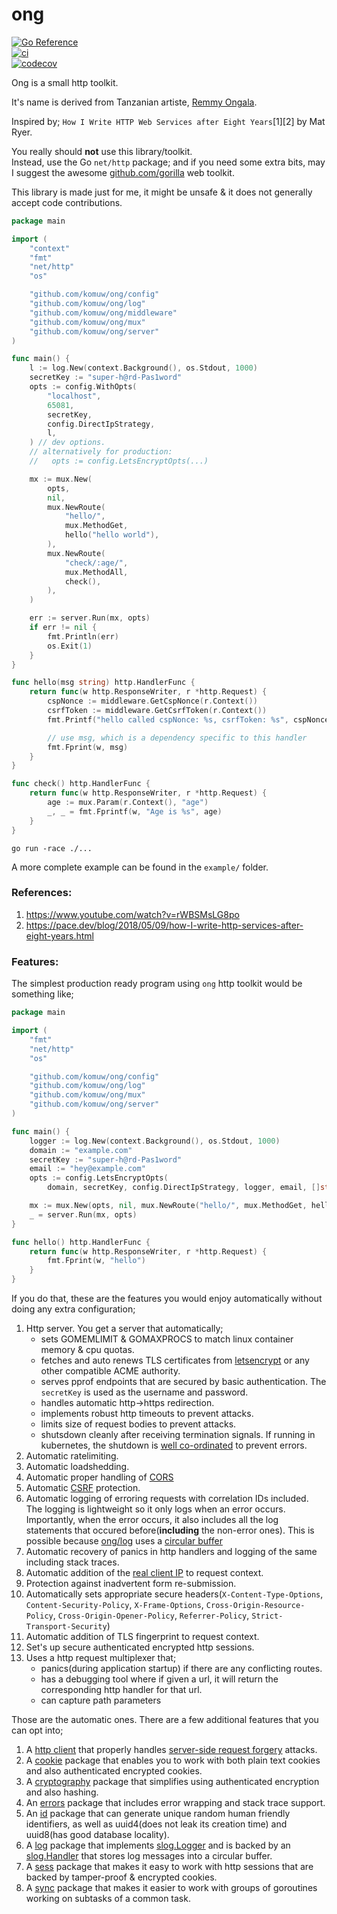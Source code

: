 # ong

[![Go Reference](https://pkg.go.dev/badge/github.com/komuw/ong.svg)](https://pkg.go.dev/github.com/komuw/ong)     
[![ci](https://github.com/komuw/ong/actions/workflows/ci.yml/badge.svg)](https://github.com/komuw/ong/actions)     
[![codecov](https://codecov.io/gh/komuw/ong/branch/main/graph/badge.svg?token=KMX47WCNK0)](https://codecov.io/gh/komuw/ong)     


Ong is a small http toolkit. 

It's name is derived from Tanzanian artiste, [Remmy Ongala](https://en.wikipedia.org/wiki/Remmy_Ongala).


Inspired by; `How I Write HTTP Web Services after Eight Years`[1][2] by Mat Ryer.    


You really should **not** use this library/toolkit.    
Instead, use the Go `net/http` package; and if you need some extra bits, may I suggest the awesome [github.com/gorilla](https://github.com/gorilla) web toolkit.    


This library is made just for me, it might be unsafe & it does not generally accept code contributions.       


```go
package main

import (
	"context"
	"fmt"
	"net/http"
	"os"

	"github.com/komuw/ong/config"
	"github.com/komuw/ong/log"
	"github.com/komuw/ong/middleware"
	"github.com/komuw/ong/mux"
	"github.com/komuw/ong/server"
)

func main() {
	l := log.New(context.Background(), os.Stdout, 1000)
	secretKey := "super-h@rd-Pas1word"
	opts := config.WithOpts(
		"localhost",
		65081,
		secretKey,
		config.DirectIpStrategy,
		l,
	) // dev options.
	// alternatively for production:
	//   opts := config.LetsEncryptOpts(...)

	mx := mux.New(
		opts,
		nil,
		mux.NewRoute(
			"hello/",
			mux.MethodGet,
			hello("hello world"),
		),
		mux.NewRoute(
			"check/:age/",
			mux.MethodAll,
			check(),
		),
	)

	err := server.Run(mx, opts)
	if err != nil {
		fmt.Println(err)
		os.Exit(1)
	}
}

func hello(msg string) http.HandlerFunc {
	return func(w http.ResponseWriter, r *http.Request) {
		cspNonce := middleware.GetCspNonce(r.Context())
		csrfToken := middleware.GetCsrfToken(r.Context())
		fmt.Printf("hello called cspNonce: %s, csrfToken: %s", cspNonce, csrfToken)

		// use msg, which is a dependency specific to this handler
		fmt.Fprint(w, msg)
	}
}

func check() http.HandlerFunc {
	return func(w http.ResponseWriter, r *http.Request) {
		age := mux.Param(r.Context(), "age")
		_, _ = fmt.Fprintf(w, "Age is %s", age)
	}
}
```

`go run -race ./...`       

A more complete example can be found in the `example/` folder.      



### References:
1. https://www.youtube.com/watch?v=rWBSMsLG8po     
2. https://pace.dev/blog/2018/05/09/how-I-write-http-services-after-eight-years.html     


### Features:
The simplest production ready program using `ong` http toolkit would be something like;
```go
package main

import (
    "fmt"
    "net/http"
    "os"

    "github.com/komuw/ong/config"
    "github.com/komuw/ong/log"
    "github.com/komuw/ong/mux"
    "github.com/komuw/ong/server"
)

func main() {
    logger := log.New(context.Background(), os.Stdout, 1000)
    domain := "example.com"
    secretKey := "super-h@rd-Pas1word"
    email := "hey@example.com"
    opts := config.LetsEncryptOpts(
		domain, secretKey, config.DirectIpStrategy, logger, email, []string{domain})

    mx := mux.New(opts, nil, mux.NewRoute("hello/", mux.MethodGet, hello()))
    _ = server.Run(mx, opts)
}

func hello() http.HandlerFunc {
    return func(w http.ResponseWriter, r *http.Request) {
        fmt.Fprint(w, "hello")
    }
}
```
If you do that, these are the features you would enjoy automatically without doing any extra configuration;
1. Http server. You get a server that automatically;     
   - sets GOMEMLIMIT & GOMAXPROCS to match linux container memory & cpu quotas.  
   - fetches and auto renews TLS certificates from [letsencrypt](https://letsencrypt.org/) or any other compatible ACME authority.
   - serves pprof endpoints that are secured by basic authentication. The `secretKey` is used as the username and password.
   - handles automatic http->https redirection.
   - implements robust http timeouts to prevent attacks.
   - limits size of request bodies to prevent attacks.
   - shutsdown cleanly after receiving termination signals. If running in kubernetes, the shutdown is [well co-ordinated](https://twitter.com/thockin/status/1560398974929973248) to prevent errors.
2. Automatic ratelimiting.
3. Automatic loadshedding.
4. Automatic proper handling of [CORS](https://developer.mozilla.org/en-US/docs/Web/HTTP/CORS)
5. Automatic [CSRF](https://developer.mozilla.org/en-US/docs/Glossary/CSRF) protection.
6. Automatic logging of erroring requests with correlation IDs included.
   The logging is lightweight so it only logs when an error occurs. Importantly, when the error occurs, it also includes all the log statements that occured before(**including** the non-error ones).
   This is possible because [ong/log](https://pkg.go.dev/github.com/komuw/ong/log) uses a [circular buffer](https://www.komu.engineer/blogs/09/log-without-losing-context#Solution)
7. Automatic recovery of panics in http handlers and logging of the same including stack traces.
8. Automatic addition of the [real client IP](https://adam-p.ca/blog/2022/03/x-forwarded-for/) to request context.
9. Protection against inadvertent form re-submission.
10. Automatically sets appropriate secure headers(`X-Content-Type-Options`, `Content-Security-Policy`, `X-Frame-Options`, `Cross-Origin-Resource-Policy`, `Cross-Origin-Opener-Policy`, `Referrer-Policy`, `Strict-Transport-Security`)
11. Automatic addition of TLS fingerprint to request context. 
12. Set's up secure authenticated encrypted http sessions.
13. Uses a http request multiplexer that;     
    - panics(during application startup) if there are any conflicting routes.
    - has a debugging tool where if given a url, it will return the corresponding http handler for that url.
    - can capture path parameters


Those are the automatic ones. There are a few additional features that you can opt into;
1. A [http client](https://pkg.go.dev/github.com/komuw/ong/client) that properly handles [server-side request forgery](https://en.wikipedia.org/wiki/Server-side_request_forgery) attacks. 
2. A [cookie](https://pkg.go.dev/github.com/komuw/ong/cookie) package that enables you to work with both plain text cookies and also authenticated encrypted cookies.
3. A [cryptography](https://pkg.go.dev/github.com/komuw/ong/cry) package that simplifies using authenticated encryption and also hashing.
4. An [errors](https://pkg.go.dev/github.com/komuw/ong/errors) package that includes error wrapping and stack trace support.
5. An [id](https://pkg.go.dev/github.com/komuw/ong/id) package that can generate unique random human friendly identifiers, as well as uuid4(does not leak its creation time) and uuid8(has good database locality).
6. A [log](https://pkg.go.dev/github.com/komuw/ong/log) package that implements [slog.Logger](https://pkg.go.dev/log/slog#Logger) and is backed by an [slog.Handler](https://pkg.go.dev/log/slog#Handler) that stores log messages into a circular buffer.  
7. A [sess](https://pkg.go.dev/github.com/komuw/ong/sess) package that makes it easy to work with http sessions that are backed by tamper-proof & encrypted cookies.   
8. A [sync](https://pkg.go.dev/github.com/komuw/ong/sync) package that makes it easier to work with groups of goroutines working on subtasks of a common task.


